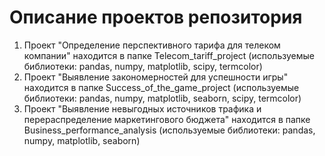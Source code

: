 # Описание проектов репозитория
1. Проект "Определение перспективного тарифа для телеком компании" находится в папке Telecom_tariff_project (используемые библиотеки: pandas, numpy, matplotlib, scipy, termcolor)
2. Проект "Выявление закономерностей для успешности игры" находится в папке Success_of_the_game_project (используемые библиотеки: pandas, numpy, matplotlib, seaborn, scipy, termcolor)
3. Проект "Выявление невыгодных источников трафика и перераспределение маркетингового бюджета" находится в папке Business_performance_analysis (используемые библиотеки: pandas, numpy, matplotlib, seaborn)
